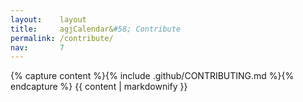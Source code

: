 ```yaml
---
layout:    layout
title:     agjCalendar&#58; Contribute
permalink: /contribute/
nav:       7
---
```


{% capture content %}{% include .github/CONTRIBUTING.md %}{% endcapture %}
{{ content | markdownify }}
